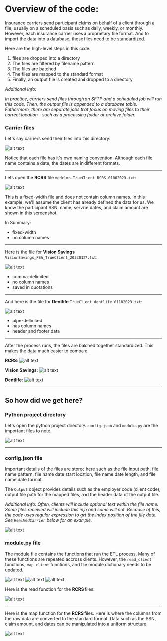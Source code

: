 # Overview of the code: 
Insurance carriers send participant claims on behalf of a client through a file, usually on a scheduled basis such as daily, weekly, or monthly. However, each insurance carrier uses a proprietary file format. And to import the data into a database, these files need to be standardized. 

Here are the high-level steps in this code: 
1) files are dropped into a directory
2) The files are filtered by filename pattern
3) The files are batched
4) The files are mapped to the standard format
5) Finally, an output file is created and dropped to a directory



*Additional Info:*

*In practice, carriers send files through an SFTP and a scheduled job will run this code. Then, the output file is appended to a database table. Futhermore, there are separate jobs that focus on moving files to their correct location - such as a processing folder or archive folder.* 



### Carrier files
Let's say carriers send their files into this directory: 

![alt text](images/carrier_files.png)

Notice that each file has it's own naming convention. Although each file name contains a date, the dates are in different formats. 

---


Lets open the **RCRS** file `medclms.TrueClient_RCRS.01062023.txt`: 


![alt text](images/RCRS.png)

This is a fixed-width file and does not contain column names. In this example, we'll assume the client has already defined the data for us. We know the participant SSN, name, service dates, and claim amount are shown in this screenshot. 

In Summary: 
 - fixed-width
 - no column names


---
Here is the file for **Vision Savings** `VisionSavings_FSA_TrueClient_20230127.txt`: 

![alt text](images/Vision_Savings.png)

- comma-delimited
- no column names
- saved in quotations

---
And here is the file for **Dentlife** `TrueClient_dentlife_01182023.txt`: 

![alt text](images/Dentlife.png)
- pipe-delimited
- has column names
- header and footer data



---

After the process runs, the files are batched together standardized. This makes the data much easier to compare.

**RCRS**: 
![alt text](images/RCRS_mapped.png)

**Vision Savings**:
![alt text](images/Vision_Savings_mapped.png)

**Dentlife**:
![alt text](images/Dentlife_mapped.png)

---

## So how did we get here? 
### Python project directory
Let's open the python project directory. `config.json` and `module.py` are the important files to note. 

![alt text](images/py_folder.png)

---
### config.json file

Important details of the files are stored here such as the file input path, file name pattern, file name date start location, file name date length, and file name date format. 

The `Output` object provides details such as the employer code (client code), output file path for the mapped files, and the header data of the output file. 

*Additional Info:*
*Often, clients will include optional text within the file name. Some files received will include this info and some will not. Because of this, the code uses regular expression to get the index position of the file date. See `RealMedCarrier` below for an example.*

![alt text](images/config_1.png)


### module.py file
The module file contains the functions that run the ETL process. Many of these functions are repeated accross clients. However, the `read_client` functions, `map_client` functions, and the module dictionary needs to be updated. 

![alt text](images/module_1.png)
![alt text](images/module_dict.png)
![alt text](images/module_2.png)

Here is the read function for the **RCRS** files:

![alt text](images/module_read.png)

--- 

Here is the map function for the **RCRS** files. Here is where the columns from the raw data are converted to the standard format. Data such as the SSN, claim amount, and dates can be manipulated into a uniform structure. 

![alt text](images/module_map.png)




